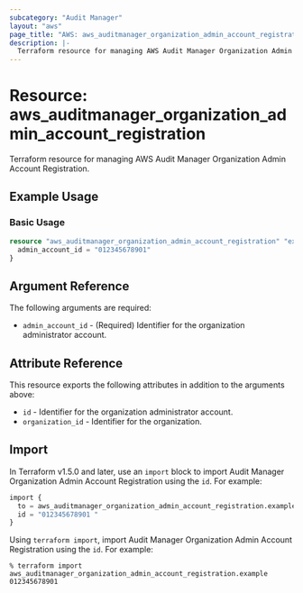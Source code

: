 ```yaml
---
subcategory: "Audit Manager"
layout: "aws"
page_title: "AWS: aws_auditmanager_organization_admin_account_registration"
description: |-
  Terraform resource for managing AWS Audit Manager Organization Admin Account Registration.
---
```


# Resource: aws_auditmanager_organization_admin_account_registration

Terraform resource for managing AWS Audit Manager Organization Admin Account Registration.

## Example Usage

### Basic Usage

```terraform
resource "aws_auditmanager_organization_admin_account_registration" "example" {
  admin_account_id = "012345678901"
}
```

## Argument Reference

The following arguments are required:

* `admin_account_id` - (Required) Identifier for the organization administrator account.

## Attribute Reference

This resource exports the following attributes in addition to the arguments above:

* `id` - Identifier for the organization administrator account.
* `organization_id` - Identifier for the organization.

## Import

In Terraform v1.5.0 and later, use an `import` block to import Audit Manager Organization Admin Account Registration using the `id`. For example:

```terraform
import {
  to = aws_auditmanager_organization_admin_account_registration.example
  id = "012345678901 "
}
```

Using `terraform import`, import Audit Manager Organization Admin Account Registration using the `id`. For example:

```console
% terraform import aws_auditmanager_organization_admin_account_registration.example 012345678901 
```
